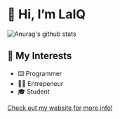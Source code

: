 # 👋 Hi, I’m LaIQ

![Anurag's github stats](https://github-readme-stats.vercel.app/api?username=kubgus&count_private=true&show_icons=true&theme=dark&icon_color=ffc83d)

## 👀 My Interests

- ⌨️ Programmer
- 👨‍💼 Entrepeneur
- 🎓 Student

[Check out my website for more info!](https://gustafik.com/)
